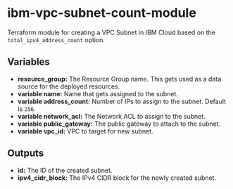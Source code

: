 # ibm-vpc-subnet-count-module
Terraform module for creating a VPC Subnet in IBM Cloud based on the `total_ipv4_address_count` option. 

## Variables 
 - **resource_group:** The Resource Group name. This gets used as a data source for the deployed resources.
 - **variable name:** Name that gets assigned to the subnet.
 - **variable address_count:** Number of IPs to assign to the subnet. Default is `256`.
 - **variable network_acl:** The Network ACL to assign to the subnet. 
 - **variable public_gateway:** The public gateway to attach to the subnet.
 - **variable vpc_id:** VPC to target for new subnet. 

## Outputs
 - **id:** The ID of the created subnet.
 - **ipv4_cidr_block:** The IPv4 CIDR block for the newly created subnet. 
